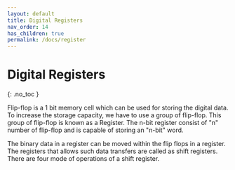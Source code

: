```yaml
---
layout: default
title: Digital Registers
nav_order: 14
has_children: true
permalink: /docs/register
---
```


# Digital Registers
{: .no_toc }

Flip-flop is a 1 bit memory cell which can be used for storing the digital data. 
To increase the storage capacity, we have to use a group of flip-flop. This group of flip-flop is known as a Register. 
The n-bit register consist of "n" number of flip-flop and  is capable of storing an "n-bit" word.

The binary data in a register can be moved within the flip flops in a register. 
The registers that allows such data transfers are called as shift registers. 
There are four mode of operations of a shift register.



